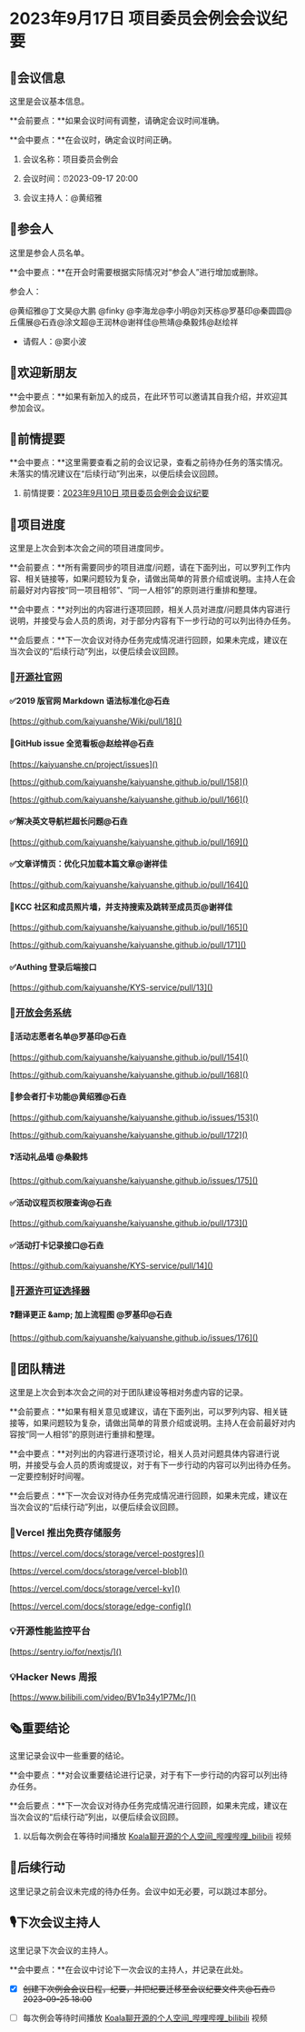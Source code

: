 # 2023年9月17日 项目委员会例会会议纪要

## 🦣会议信息

<div class="callout">

这里是会议基本信息。

**会前要点：**如果会议时间有调整，请确定会议时间准确。

**会中要点：**在会议时，确定会议时间正确。

</div>

1. 会议名称：项目委员会例会

2. 会议时间：⏰2023-09-17 20:00

3. 会议主持人：@黄绍雅



## 👤参会人

<div class="callout">

这里是参会人员名单。

**会中要点：**在开会时需要根据实际情况对“参会人”进行增加或删除。

</div>

参会人：

@黄绍雅@丁文昊@大鹏 @finky @李海龙@李小明@刘天栋@罗基印@秦圆圆@丘儒展@石垚@涂文超@王润林@谢祥佳@熊靖@桑毅炜@赵绘祥

- 请假人：@窦小波

## 👏欢迎新朋友

<div class="callout">

**会中要点：**如果有新加入的成员，在此环节可以邀请其自我介绍，并欢迎其参加会议。

</div>



## 📄前情提要

<div class="callout">

**会中要点：**这里需要查看之前的会议记录，查看之前待办任务的落实情况。未落实的情况建议在“后续行动”列出来，以便后续会议回顾。

</div>

1. 前情提要：[2023年9月10日 项目委员会例会会议纪要](https://kaiyuanshe.feishu.cn/wiki/VFoIw8ItIiXHWZkMTQyctrajn9c) 



## 🚧项目进度

<div class="callout">

这里是上次会到本次会之间的项目进度同步。

**会前要点：**所有需要同步的项目进度/问题，请在下面列出，可以罗列工作内容、相关链接等，如果问题较为复杂，请做出简单的背景介绍或说明。主持人在会前最好对内容按“同一项目相邻”、“同一人相邻”的原则进行重排和整理。

**会中要点：**对列出的内容进行逐项回顾，相关人员对进度/问题具体内容进行说明，并接受与会人员的质询，对于部分内容有下一步行动的可以列出待办任务。

**会后要点：**下一次会议对待办任务完成情况进行回顾，如果未完成，建议在当次会议的“后续行动”列出，以便后续会议回顾。

</div>

### 🚧[开源社官网](https://kaiyuanshe.feishu.cn/wiki/wikcn6FQGVV8q9FZk9F3rTPKaFe)

#### ✅2019 版官网 Markdown 语法标准化@石垚

[https://github.com/kaiyuanshe/Wiki/pull/18]()

#### 🚀GitHub issue 全览看板@赵绘祥@石垚

[https://kaiyuanshe.cn/project/issues]()

[https://github.com/kaiyuanshe/kaiyuanshe.github.io/pull/158]()

[https://github.com/kaiyuanshe/kaiyuanshe.github.io/pull/166]()

#### ✅解决英文导航栏超长问题@石垚

[https://github.com/kaiyuanshe/kaiyuanshe.github.io/pull/169]()

#### ✅文章详情页：优化只加载本篇文章@谢祥佳

[https://github.com/kaiyuanshe/kaiyuanshe.github.io/pull/164]()

#### 🚀KCC 社区和成员照片墙，并支持搜索及跳转至成员页@谢祥佳

[https://github.com/kaiyuanshe/kaiyuanshe.github.io/pull/165]()

[https://github.com/kaiyuanshe/kaiyuanshe.github.io/pull/171]()

#### ✅Authing 登录后端接口

[https://github.com/kaiyuanshe/KYS-service/pull/13]()

### 🚧[开放会务系统](https://kaiyuanshe.feishu.cn/wiki/wikcnuUsRHqJF0qhShySwECmWlx)

#### 🚀活动志愿者名单@罗基印@石垚

[https://github.com/kaiyuanshe/kaiyuanshe.github.io/pull/154]()

[https://github.com/kaiyuanshe/kaiyuanshe.github.io/pull/168]()

#### 🚧参会者打卡功能@黄绍雅@石垚

[https://github.com/kaiyuanshe/kaiyuanshe.github.io/issues/153]()

[https://github.com/kaiyuanshe/kaiyuanshe.github.io/pull/172]()

#### ❓活动礼品墙 @桑毅炜

[https://github.com/kaiyuanshe/kaiyuanshe.github.io/issues/175]()

#### ✅活动议程页权限查询@石垚

[https://github.com/kaiyuanshe/kaiyuanshe.github.io/pull/173]()

#### ✅活动打卡记录接口@石垚

[https://github.com/kaiyuanshe/KYS-service/pull/14]()

### 🚧[开源许可证选择器](https://kaiyuanshe.feishu.cn/wiki/wikcnRn5pkE3BSvqFUMkJPymaG3)

#### ❓翻译更正 \&amp; 加上流程图 @罗基印@石垚

[https://github.com/kaiyuanshe/kaiyuanshe.github.io/issues/176]()

## 🤼团队精进

<div class="callout">

这里是上次会到本次会之间的对于团队建设等相对务虚内容的记录。

**会前要点：**如果有相关意见或建议，请在下面列出，可以罗列内容、相关链接等，如果问题较为复杂，请做出简单的背景介绍或说明。主持人在会前最好对内容按“同一人相邻”的原则进行重排和整理。

**会中要点：**对列出的内容进行逐项讨论，相关人员对问题具体内容进行说明，并接受与会人员的质询或提议，对于有下一步行动的内容可以列出待办任务。一定要控制好时间喔。

**会后要点：**下一次会议对待办任务完成情况进行回顾，如果未完成，建议在当次会议的“后续行动”列出，以便后续会议回顾。

</div>

### 🎉Vercel 推出免费存储服务

[https://vercel.com/docs/storage/vercel-postgres]()

[https://vercel.com/docs/storage/vercel-blob]()

[https://vercel.com/docs/storage/vercel-kv]()

[https://vercel.com/docs/storage/edge-config]()

### 💡开源性能监控平台

[https://sentry.io/for/nextjs/]()

### 💡Hacker News 周报

[https://www.bilibili.com/video/BV1p34y1P7Mc/]()

## 🗞️重要结论

<div class="callout">

这里记录会议中一些重要的结论。

**会中要点：**对会议重要结论进行记录，对于有下一步行动的内容可以列出待办任务。

**会后要点：**下一次会议对待办任务完成情况进行回顾，如果未完成，建议在当次会议的“后续行动”列出，以便后续会议回顾。

</div>

1. 以后每次例会在等待时间播放 [Koala聊开源的个人空间\_哔哩哔哩\_bilibili](https://space.bilibili.com/489667127) 视频



## 🤺后续行动

<div class="callout">

这里记录之前会议未完成的待办任务。会议中如无必要，可以跳过本部分。

</div>



## 🎙️下次会议主持人 

<div class="callout">

这里记录下次会议的主持人。

**会中要点：**在会议中讨论下一次会议的主持人，并记录在此处。

</div>

* [x] ~~创建下次例会会议日程，纪要，并把纪要迁移至会议纪要文件夹@石垚⏰2023-09-25 18:00~~

* [ ] 每次例会等待时间播放   [Koala聊开源的个人空间\_哔哩哔哩\_bilibili](https://space.bilibili.com/489667127) 视频

